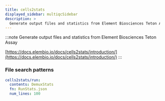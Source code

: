 ```yaml
---
title: cells2stats
displayed_sidebar: multiqcSidebar
description: >
  Generate output files and statistics from Element Biosciences Teton Assay
---
```


<!--
~~~~~ DO NOT EDIT ~~~~~
This file is autogenerated from the MultiQC module python docstring.
Do not edit the markdown, it will be overwritten.

File path for the source of this content: multiqc/modules/cells2stats/cells2stats.py
~~~~~~~~~~~~~~~~~~~~~~~
-->

:::note
Generate output files and statistics from Element Biosciences Teton Assay

[https://docs.elembio.io/docs/cells2stats/introduction/](https://docs.elembio.io/docs/cells2stats/introduction/)
:::

### File search patterns

```yaml
cells2stats/run:
  contents: DemuxStats
  fn: RunStats.json
  num_lines: 100
```
